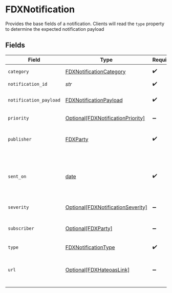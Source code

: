 # FDXNotification

Provides the base fields of a notification. Clients will read the `type` property to determine the expected notification payload


## Fields

| Field                                                                                                                                                                  | Type                                                                                                                                                                   | Required                                                                                                                                                               | Description                                                                                                                                                            | Example                                                                                                                                                                |
| ---------------------------------------------------------------------------------------------------------------------------------------------------------------------- | ---------------------------------------------------------------------------------------------------------------------------------------------------------------------- | ---------------------------------------------------------------------------------------------------------------------------------------------------------------------- | ---------------------------------------------------------------------------------------------------------------------------------------------------------------------- | ---------------------------------------------------------------------------------------------------------------------------------------------------------------------- |
| `category`                                                                                                                                                             | [FDXNotificationCategory](../../models/shared/fdxnotificationcategory.md)                                                                                              | :heavy_check_mark:                                                                                                                                                     | Category of Notification                                                                                                                                               |                                                                                                                                                                        |
| `notification_id`                                                                                                                                                      | *str*                                                                                                                                                                  | :heavy_check_mark:                                                                                                                                                     | Id of notification                                                                                                                                                     |                                                                                                                                                                        |
| `notification_payload`                                                                                                                                                 | [FDXNotificationPayload](../../models/shared/fdxnotificationpayload.md)                                                                                                | :heavy_check_mark:                                                                                                                                                     | Custom key-value pairs payload for a notification                                                                                                                      |                                                                                                                                                                        |
| `priority`                                                                                                                                                             | [Optional[FDXNotificationPriority]](../../models/shared/fdxnotificationpriority.md)                                                                                    | :heavy_minus_sign:                                                                                                                                                     | Priority of notification                                                                                                                                               |                                                                                                                                                                        |
| `publisher`                                                                                                                                                            | [FDXParty](../../models/shared/fdxparty.md)                                                                                                                            | :heavy_check_mark:                                                                                                                                                     | FDX Participant - an entity or person that is a part of a FDX API transaction                                                                                          |                                                                                                                                                                        |
| `sent_on`                                                                                                                                                              | [date](https://docs.python.org/3/library/datetime.html#date-objects)                                                                                                   | :heavy_check_mark:                                                                                                                                                     | ISO 8601 date-time in format 'YYYY-MM-DDThh:mm:ss.nnn[Z\|[+\|-]hh:mm]' according to [IETF RFC3339](https://xml2rfc.tools.ietf.org/public/rfc/html/rfc3339.html#anchor14) | 2021-07-15T14:46:41.375Z                                                                                                                                               |
| `severity`                                                                                                                                                             | [Optional[FDXNotificationSeverity]](../../models/shared/fdxnotificationseverity.md)                                                                                    | :heavy_minus_sign:                                                                                                                                                     | Severity level of notification                                                                                                                                         |                                                                                                                                                                        |
| `subscriber`                                                                                                                                                           | [Optional[FDXParty]](../../models/shared/fdxparty.md)                                                                                                                  | :heavy_minus_sign:                                                                                                                                                     | FDX Participant - an entity or person that is a part of a FDX API transaction                                                                                          |                                                                                                                                                                        |
| `type`                                                                                                                                                                 | [FDXNotificationType](../../models/shared/fdxnotificationtype.md)                                                                                                      | :heavy_check_mark:                                                                                                                                                     | Type of Notification                                                                                                                                                   |                                                                                                                                                                        |
| `url`                                                                                                                                                                  | [Optional[FDXHateoasLink]](../../models/shared/fdxhateoaslink.md)                                                                                                      | :heavy_minus_sign:                                                                                                                                                     | REST application constraint (Hypermedia As The Engine Of Application State)                                                                                            |                                                                                                                                                                        |